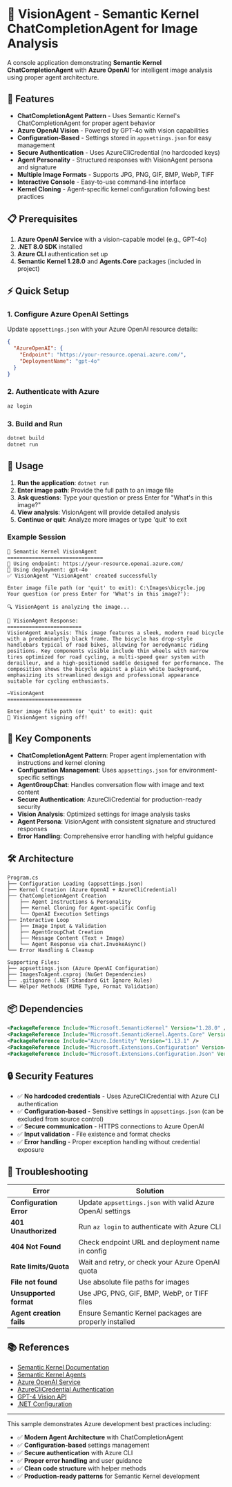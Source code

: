 # 🤖 VisionAgent - Semantic Kernel ChatCompletionAgent for Image Analysis

A console application demonstrating **Semantic Kernel ChatCompletionAgent** with **Azure OpenAI** for intelligent image analysis using proper agent architecture.

## 🚀 Features

- **ChatCompletionAgent Pattern** - Uses Semantic Kernel's ChatCompletionAgent for proper agent behavior
- **Azure OpenAI Vision** - Powered by GPT-4o with vision capabilities  
- **Configuration-Based** - Settings stored in `appsettings.json` for easy management
- **Secure Authentication** - Uses AzureCliCredential (no hardcoded keys)
- **Agent Personality** - Structured responses with VisionAgent persona and signature
- **Multiple Image Formats** - Supports JPG, PNG, GIF, BMP, WebP, TIFF
- **Interactive Console** - Easy-to-use command-line interface
- **Kernel Cloning** - Agent-specific kernel configuration following best practices

## 📋 Prerequisites

1. **Azure OpenAI Service** with a vision-capable model (e.g., GPT-4o)
2. **.NET 8.0 SDK** installed
3. **Azure CLI** authentication set up
4. **Semantic Kernel 1.28.0** and **Agents.Core** packages (included in project)

## ⚡ Quick Setup

### 1. Configure Azure OpenAI Settings
Update `appsettings.json` with your Azure OpenAI resource details:

```json
{
  "AzureOpenAI": {
    "Endpoint": "https://your-resource.openai.azure.com/",
    "DeploymentName": "gpt-4o"
  }
}
```

### 2. Authenticate with Azure
```bash
az login
```

### 3. Build and Run
```bash
dotnet build
dotnet run
```

## 🎯 Usage

1. **Run the application**: `dotnet run`
2. **Enter image path**: Provide the full path to an image file
3. **Ask questions**: Type your question or press Enter for "What's in this image?"
4. **View analysis**: VisionAgent will provide detailed analysis
5. **Continue or quit**: Analyze more images or type 'quit' to exit

### Example Session

```
🤖 Semantic Kernel VisionAgent
===============================
🔗 Using endpoint: https://your-resource.openai.azure.com/
🤖 Using deployment: gpt-4o
✅ VisionAgent 'VisionAgent' created successfully

Enter image file path (or 'quit' to exit): C:\Images\bicycle.jpg
Your question (or press Enter for 'What's in this image?'): 

🔍 VisionAgent is analyzing the image...

🤖 VisionAgent Response:
========================
VisionAgent Analysis: This image features a sleek, modern road bicycle with a predominantly black frame. The bicycle has drop-style handlebars typical of road bikes, allowing for aerodynamic riding positions. Key components visible include thin wheels with narrow tires optimized for road cycling, a multi-speed gear system with derailleur, and a high-positioned saddle designed for performance. The composition shows the bicycle against a plain white background, emphasizing its streamlined design and professional appearance suitable for cycling enthusiasts.

—VisionAgent
========================

Enter image file path (or 'quit' to exit): quit
👋 VisionAgent signing off!
```

## 🔧 Key Components

- **ChatCompletionAgent Pattern**: Proper agent implementation with instructions and kernel cloning
- **Configuration Management**: Uses `appsettings.json` for environment-specific settings
- **AgentGroupChat**: Handles conversation flow with image and text content
- **Secure Authentication**: AzureCliCredential for production-ready security
- **Vision Analysis**: Optimized settings for image analysis tasks
- **Agent Persona**: VisionAgent with consistent signature and structured responses
- **Error Handling**: Comprehensive error handling with helpful guidance

## 🛠️ Architecture

```
Program.cs
├── Configuration Loading (appsettings.json)
├── Kernel Creation (Azure OpenAI + AzureCliCredential)
├── ChatCompletionAgent Creation
│   ├── Agent Instructions & Personality
│   ├── Kernel Cloning for Agent-specific Config
│   └── OpenAI Execution Settings
├── Interactive Loop
│   ├── Image Input & Validation
│   ├── AgentGroupChat Creation
│   ├── Message Content (Text + Image)
│   └── Agent Response via chat.InvokeAsync()
└── Error Handling & Cleanup

Supporting Files:
├── appsettings.json (Azure OpenAI Configuration)
├── ImagesToAgent.csproj (NuGet Dependencies)
├── .gitignore (.NET Standard Git Ignore Rules)
└── Helper Methods (MIME Type, Format Validation)
```

## 📦 Dependencies

```xml
<PackageReference Include="Microsoft.SemanticKernel" Version="1.28.0" />
<PackageReference Include="Microsoft.SemanticKernel.Agents.Core" Version="1.28.0-alpha" />
<PackageReference Include="Azure.Identity" Version="1.13.1" />
<PackageReference Include="Microsoft.Extensions.Configuration" Version="8.0.0" />
<PackageReference Include="Microsoft.Extensions.Configuration.Json" Version="8.0.0" />
```

## 🔒 Security Features

- ✅ **No hardcoded credentials** - Uses AzureCliCredential with Azure CLI authentication
- ✅ **Configuration-based** - Sensitive settings in `appsettings.json` (can be excluded from source control)
- ✅ **Secure communication** - HTTPS connections to Azure OpenAI
- ✅ **Input validation** - File existence and format checks
- ✅ **Error handling** - Proper exception handling without credential exposure

## 🚨 Troubleshooting

| Error | Solution |
|-------|----------|
| **Configuration Error** | Update `appsettings.json` with valid Azure OpenAI settings |
| **401 Unauthorized** | Run `az login` to authenticate with Azure CLI |
| **404 Not Found** | Check endpoint URL and deployment name in config |
| **Rate limits/Quota** | Wait and retry, or check your Azure OpenAI quota |
| **File not found** | Use absolute file paths for images |
| **Unsupported format** | Use JPG, PNG, GIF, BMP, WebP, or TIFF files |
| **Agent creation fails** | Ensure Semantic Kernel packages are properly installed |

## 📚 References

- [Semantic Kernel Documentation](https://learn.microsoft.com/semantic-kernel/)
- [Semantic Kernel Agents](https://learn.microsoft.com/semantic-kernel/concepts/ai-services/chat-completion/chat-completion-agent)
- [Azure OpenAI Service](https://learn.microsoft.com/azure/ai-services/openai/)
- [AzureCliCredential Authentication](https://learn.microsoft.com/dotnet/api/azure.identity.azureclicredential)
- [GPT-4 Vision API](https://learn.microsoft.com/azure/ai-services/openai/concepts/gpt-with-vision)
- [.NET Configuration](https://learn.microsoft.com/dotnet/core/extensions/configuration)

---

This sample demonstrates Azure development best practices including:
- ✅ **Modern Agent Architecture** with ChatCompletionAgent
- ✅ **Configuration-based** settings management  
- ✅ **Secure authentication** with Azure CLI
- ✅ **Proper error handling** and user guidance
- ✅ **Clean code structure** with helper methods
- ✅ **Production-ready patterns** for Semantic Kernel development
